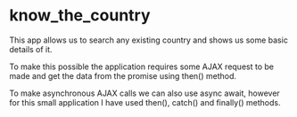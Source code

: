 # know_the_country
<p>This app allows us to search any existing country and shows us some basic details of it.</p>
<p>To make this possible the application requires some AJAX request to be made and get the data from the promise using then() method.</p>
<p>To make asynchronous AJAX calls we can also use async await, however for this small application I have used then(), catch() and finally() methods.</p>
